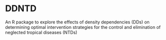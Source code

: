 # DDNTD  
An R package to explore the effects of density dependencies (DDs) on determining optimal intervention strategies for the control and elimination of neglected tropical diseases (NTDs)

